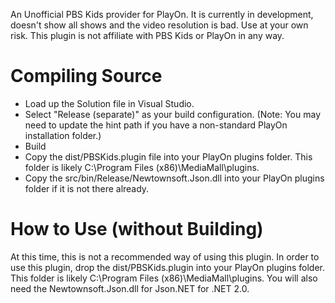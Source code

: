 An Unofficial PBS Kids provider for PlayOn. It is currently in development, doesn't show all shows and the video resolution is bad. Use at your own risk. This plugin is not affiliate with PBS Kids or PlayOn in any way.

# Compiling Source
- Load up the Solution file in Visual Studio.
- Select "Release (separate)" as your build configuration. (Note: You may need to update the hint path if you have a non-standard PlayOn installation folder.)
- Build
- Copy the dist/PBSKids.plugin file into your PlayOn plugins folder. This folder is likely C:\Program Files (x86)\MediaMall\plugins.
- Copy the src/bin/Release/Newtownsoft.Json.dll into your PlayOn plugins folder if it is not there already.

# How to Use (without Building)
At this time, this is not a recommended way of using this plugin. In order to use this plugin, drop the dist/PBSKids.plugin into your PlayOn plugins folder. This folder is likely C:\Program Files (x86)\MediaMall\plugins. You will also need the Newtownsoft.Json.dll for Json.NET for .NET 2.0.
